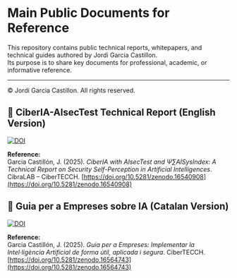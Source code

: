 # Main Public Documents for Reference

This repository contains public technical reports, whitepapers, and technical guides authored by Jordi Garcia Castillon.  
Its purpose is to share key documents for professional, academic, or informative reference.

---

© Jordi Garcia Castillon. All rights reserved.

## 📘 CiberIA-AIsecTest Technical Report (English Version)

[![DOI](https://zenodo.org/badge/DOI/10.5281/zenodo.16540908.svg)](https://doi.org/10.5281/zenodo.16540908)

**Reference:**  
Garcia Castillón, J. (2025). *CiberIA with AIsecTest and Ψ∑AISysIndex: A Technical Report on Security Self-Perception in Artificial Intelligences*. CibraLAB – CiberTECCH. [https://doi.org/10.5281/zenodo.16540908](https://doi.org/10.5281/zenodo.16540908)

## 📘 Guia per a Empreses sobre IA (Catalan Version)

[![DOI](https://zenodo.org/badge/DOI/10.5281/zenodo.16564743.svg)](https://doi.org/10.5281/zenodo.16564743)

**Reference:**  
Garcia Castillón, J. (2025). *Guia per a Empreses: Implementar la Intel·ligència Artificial de forma útil, aplicada i segura*. CiberTECCH. [https://doi.org/10.5281/zenodo.16564743](https://doi.org/10.5281/zenodo.16564743)



